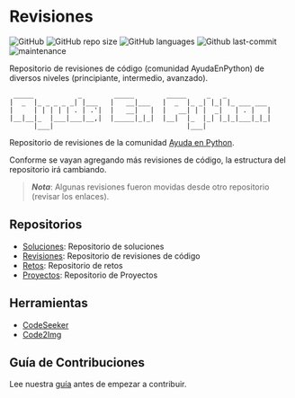 # Revisiones

![GitHub](https://img.shields.io/github/license/AyudaEnPython/revisiones)
![GitHub repo size](https://img.shields.io/github/repo-size/AyudaEnPython/revisiones)
![GitHub languages](https://img.shields.io/github/languages/top/AyudaEnPython/revisiones)
![Github last-commit](https://img.shields.io/github/last-commit/AyudaEnPython/revisiones)
![maintenance](https://img.shields.io/maintenance/yes/2024)

Repositorio de revisiones de código (comunidad AyudaEnPython) de diversos niveles (principiante, intermedio, avanzado).

     _____           _        _____        _____     _   _
    |  _  |_ _ _ _ _| |___   |   __|___   |  _  |_ _| |_| |_ ___ ___
    |     | | | | | . | .'|  |   __|   |  |   __| | |  _|   | . |   |
    |__|__|_  |___|___|__,|  |_____|_|_|  |__|  |_  |_| |_|_|___|_|_|
          |___|                                 |___|

Repositorio de revisiones de la comunidad [Ayuda en Python](https://www.facebook.com/groups/ayudaenpython/).

Conforme se vayan agregando más revisiones de código, la estructura del repositorio irá cambiando.

> **_Nota_**: Algunas revisiones fueron movidas desde otro repositorio (revisar los enlaces).

## Repositorios

- [Soluciones](https://github.com/AyudaEnPython/Soluciones): Repositorio de soluciones
- [Revisiones](https://github.com/AyudaEnPython/Revisiones): Repositorio de revisiones de código
- [Retos](https://github.com/AyudaEnPython/Retos): Repositorio de retos
- [Proyectos](https://github.com/AyudaEnPython/Proyectos): Repositorio de Proyectos

## Herramientas

- [CodeSeeker](https://leugimkm.github.io/codeseeker/)
- [Code2Img](https://leugimkm.github.io/code2img/)

## Guía de Contribuciones

Lee nuestra [guía](CONTRIBUTING.md) antes de empezar a contribuir.
